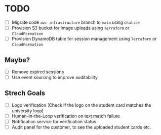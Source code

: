 # TODO

- [ ] Migrate code `aws-infrastructure` branch to `main` using `chalice`
- [ ] Provision S3 bucket for image uploads using `Terraform` or `CloudFormation`
- [ ] Provision DynamoDB table for session management using `Terraform` or `CloudFormation`

## Maybe?

- [ ] Remove expired sessions
- [ ] Use event sourcing to improve auditability

## Strech Goals

- [ ] Logo verification (Check if the logo on the student card matches the university logo)
- [ ] Human-in-the-Loop verification on text match failure
- [ ] Notification service for verification status
- [ ] Audit panel for the customer, to see the uploaded student cards etc.
